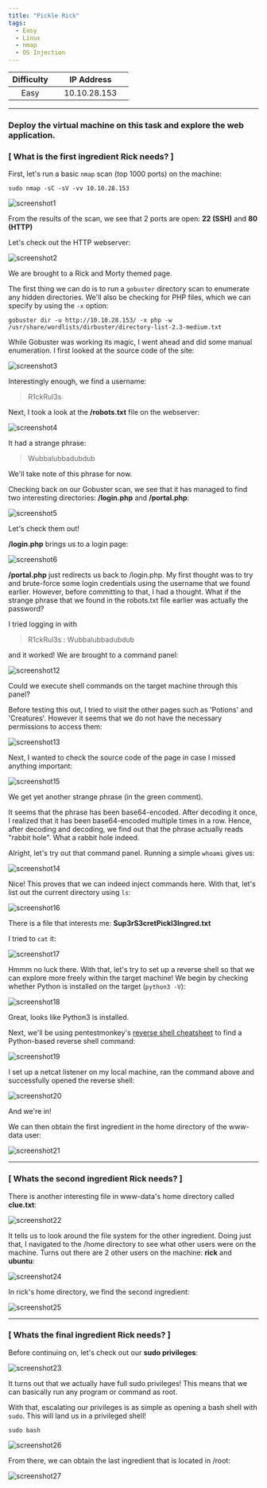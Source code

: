```yaml
---
title: "Pickle Rick"
tags:
  - Easy
  - Linux
  - nmap
  - OS Injection
---
```


| Difficulty |  |  IP Address   |  |
| :--------: |--|:------------: |--|
|   Easy     |  |  10.10.28.153 |  |

---

### Deploy the virtual machine on this task and explore the web application.

### [ What is the first ingredient Rick needs? ]

First, let's run a basic `nmap` scan (top 1000 ports) on the machine:

```
sudo nmap -sC -sV -vv 10.10.28.153
```

![screenshot1](../assets/images/pickle_rick/screenshot1.png)

From the results of the scan, we see that 2 ports are open: **22 (SSH)** and **80 (HTTP)**

Let's check out the HTTP webserver:

![screenshot2](../assets/images/pickle_rick/screenshot2.png)

We are brought to a Rick and Morty themed page. 

The first thing we can do is to run a `gobuster` directory scan to enumerate any hidden directories. We'll also be checking for PHP files, which we can specify by using the `-x` option:

```
gobuster dir -u http://10.10.28.153/ -x php -w /usr/share/wordlists/dirbuster/directory-list-2.3-medium.txt
```

While Gobuster was working its magic, I went ahead and did some manual enumeration. I first looked at the source code of the site:

![screenshot3](../assets/images/pickle_rick/screenshot3.png)

Interestingly enough, we find a username:

> R1ckRul3s

Next, I took a look at the **/robots.txt** file on the webserver:

![screenshot4](../assets/images/pickle_rick/screenshot4.png)

It had a strange phrase: 

> Wubbalubbadubdub 

We'll take note of this phrase for now.

Checking back on our Gobuster scan, we see that it has managed to find two interesting directories: **/login.php** and **/portal.php**:

![screenshot5](../assets/images/pickle_rick/screenshot5.png)

Let's check them out!

**/login.php** brings us to a login page:

![screenshot6](../assets/images/pickle_rick/screenshot6.png)

**/portal.php** just redirects us back to /login.php. My first thought was to try and brute-force some login credentials using the username that we found earlier. However, before committing to that, I had a thought. What if the strange phrase that we found in the robots.txt file earlier was actually the password? 

I tried logging in with 

> R1ckRul3s : Wubbalubbadubdub 

and it worked! We are brought to a command panel:

![screenshot12](../assets/images/pickle_rick/screenshot12.png)

Could we execute shell commands on the target machine through this panel? 

Before testing this out, I tried to visit the other pages such as 'Potions' and 'Creatures'. However it seems that we do not have the necessary permissions to access them:

![screenshot13](../assets/images/pickle_rick/screenshot13.png)

Next, I wanted to check the source code of the page in case I missed anything important:

![screenshot15](../assets/images/pickle_rick/screenshot15.png)

We get yet another strange phrase (in the green comment).

It seems that the phrase has been base64-encoded. After decoding it once, I realized that it has been base64-encoded multiple times in a row. Hence, after decoding and decoding, we find out that the phrase actually reads "rabbit hole". What a rabbit hole indeed.

Alright, let's try out that command panel. Running a simple `whoami` gives us:

![screenshot14](../assets/images/pickle_rick/screenshot14.png)

Nice! This proves that we can indeed inject commands here. With that, let's list out the current directory using `ls`:

![screenshot16](../assets/images/pickle_rick/screenshot16.png)

There is a file that interests me: **Sup3rS3cretPickl3Ingred.txt**

I tried to `cat` it:

![screenshot17](../assets/images/pickle_rick/screenshot17.png)

Hmmm no luck there. With that, let's try to set up a reverse shell so that we can explore more freely within the target machine! We begin by checking whether Python is installed on the target (`python3 -V`):

![screenshot18](../assets/images/pickle_rick/screenshot18.png)

Great, looks like Python3 is installed.

Next, we'll be using pentestmonkey's [reverse shell cheatsheet](https://pentestmonkey.net/cheat-sheet/shells/reverse-shell-cheat-sheet) to find a Python-based reverse shell command:

![screenshot19](../assets/images/pickle_rick/screenshot19.png)

I set up a netcat listener on my local machine, ran the command above and successfully opened the reverse shell:

![screenshot20](../assets/images/pickle_rick/screenshot20.png)

And we're in!

We can then obtain the first ingredient in the home directory of the www-data user:

![screenshot21](../assets/images/pickle_rick/screenshot21.png)

---

### [ Whats the second ingredient Rick needs? ]

There is another interesting file in www-data's home directory called **clue.txt**:

![screenshot22](../assets/images/pickle_rick/screenshot22.png)

It tells us to look around the file system for the other ingredient. Doing just that, I navigated to the /home directory to see what other users were on the machine. Turns out there are 2 other users on the machine: **rick** and **ubuntu**:

![screenshot24](../assets/images/pickle_rick/screenshot24.png)

In rick's home directory, we find the second ingredient:

![screenshot25](../assets/images/pickle_rick/screenshot25.png)

---

### [ Whats the final ingredient Rick needs? ]

Before continuing on, let's check out our **sudo privileges**:

![screenshot23](../assets/images/pickle_rick/screenshot23.png)

It turns out that we actually have full sudo privileges! This means that we can basically run any program or command as root.

With that, escalating our privileges is as simple as opening a bash shell with `sudo`. This will land us in a privileged shell!

```
sudo bash
```

![screenshot26](../assets/images/pickle_rick/screenshot26.png)

From there, we can obtain the last ingredient that is located in /root:

![screenshot27](../assets/images/pickle_rick/screenshot27.png)

